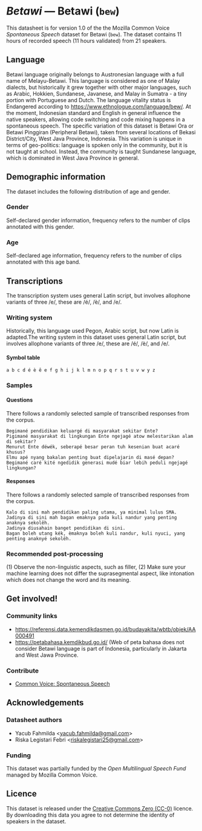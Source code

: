 # *Betawi* &mdash; Betawi (`bew`)
This datasheet is for version 1.0 of the the Mozilla Common Voice *Spontaneous Speech* dataset 
for Betawi (`bew`). The dataset contains 11 hours of recorded
speech (11 hours validated) from 21 speakers.

## Language
Betawi language originally belongs to Austronesian language with a full name of Melayu-Betawi. This language is considered as one of Malay dialects, but historically it grew together with other major languages, such as Arabic, Hokkien, Sundanese, Javanese, and Malay in Sumatra - a tiny portion with Portuguese and Dutch. The language vitality status is Endangered according to https://www.ethnologue.com/language/bew/. At the moment, Indonesian standard and English in general influence the native speakers, allowing code switching and code mixing happens in a spontaneous speech. The specific variation of this dataset is Betawi Ora or Betawi Pinggiran (Peripheral Betawi), taken from several locations of Bekasi District/City, West Java Province, Indonesia. This variation is unique in terms of geo-politics: language is spoken only in the community, but it is not taught at school. Instead, the community is taught Sundanese language, which is dominated in West Java Province in general.
<!-- {{LANGUAGE_DESCRIPTION}} -->
<!-- Provide a brief (1-2 paragraph) description of your language -->

## Demographic information
The dataset includes the following distribution of age and gender.
<!-- You can get a lot of the information in this section from https://analyzer.cv-toolbox.web.tr/browse -->

### Gender
Self-declared gender information, frequency refers to the number of clips annotated with this gender.
<!-- {{GENDER_TABLE}} -->
<!-- @ AUTOMATICALLY GENERATED @ -->
<!-- | Gender | Frequency |
|--------|-----------|
| male, masculine | ? |
| undeclared | ? |
| female, feminine | ? | -->

### Age
Self-declared age information, frequency refers to the number of clips annotated with this age band.
<!-- {{AGE_TABLE}} -->
<!-- @ AUTOMATICALLY GENERATED @ -->
<!-- | Age band | Frequency |
|----------|-----------|
| teens | ? |
| twenties | ? |
| thirties | ? |
| fourties | ? |
| fifties | ? |
   ...if other age ranges are present in your data, add rows... -->

## Transcriptions
The transcription system uses general Latin script, but involves allophone variants of three /e/, these are /é/, /è/, and /e/.
<!-- {{TRANSCRIPTIONS_DESCRIPTION}} -->
<!-- A description of the transcription system used -->

### Writing system
Historically, this language used Pegon, Arabic script, but now Latin is adapted.The writing system in this dataset uses general Latin script, but involves allophone variants of three /e/, these are /é/, /è/, and /e/.
<!-- {{WRITING_SYSTEM_DESCRIPTION}} -->
<!-- @ OPTIONAL @ -->
<!-- A description of the writing system (or writing systems) used in the text corpus -->

#### Symbol table
```
a b c d é è ȇ e f g h i j k l m n o p q r s t u v w y z 
```
<!-- {{ALPHABET_TABLE}} -->
<!-- @ OPTIONAL @ -->
<!-- If the writing system is alphabetic, you can include the valid alphabet here -->

### Samples

#### Questions
There follows a randomly selected sample of transcribed responses from the corpus.

```
Begimané pendidikan keluargé di masyarakat sekitar Ente? 
Pigimané masyarakat di lingkungan Ente ngejagé atow melestarikan alam di sekitar? 
Menurut Ente déwék, seberapé besar peran tuh kesenian buat acaré khusus? 
Elmu apé nyang bakalan penting buat dipelajarin di masé depan? 
Begimané caré kité ngedidik generasi mudé biar lebih peduli ngejagé lingkungan?
```
<!-- {{QUESTIONS_SAMPLE}} -->

#### Responses
There follows a randomly selected sample of transcribed responses from the corpus.
```
Kalo di sini mah pendidikan paling utama, ya minimal lulus SMA. 
Jadinya di sini mah bagan emaknya pada kuli nandur yang penting anaknya sekolȇh. 
Jadinya diusahain banget pendidikan di sini. 
Bagan boleh utang kék, èmaknya boleh kuli nandur, kuli nyuci, yang penting anaknyé sekolȇh.
```
<!-- {{TRANSCRIPTIONS_SAMPLE}} -->

### Recommended post-processing
(1) Observe the non-linguistic aspects, such as filler, (2) Make sure your machine learning does not differ the suprasegmental aspect, like intonation which does not change the word and its meaning.
<!-- {{RECOMMENDED_POSTPROCESSING_DESCRIPTION}} -->
<!-- @ OPTIONAL @ -->
<!-- What should people do before they use the data, for example Unicode normalisation or normalisation of extralinguistic tags -->

## Get involved!

### Community links
* https://referensi.data.kemendikdasmen.go.id/budayakita/wbtb/objek/AA000491  
* https://petabahasa.kemdikbud.go.id/  (Web of peta bahasa does not consider Betawi language is part of Indonesia, particularly in Jakarta and West Jawa Province.
<!-- {{COMMUNITY_LINKS_LIST}} -->
<!-- @ OPTIONAL @ -->
<!-- Links to community chats / fora -->

### Contribute
* [Common Voice: Spontaneous Speech](https://commonvoice.mozilla.org/spontaneous-speech/beta/)
<!-- {{CONTRIBUTE_LINKS_LIST}} -->
<!-- Here you can include links for how to contribute to the dataset -->

## Acknowledgements

### Datasheet authors
* Yacub Fahmilda &lt;yacub.fahmilda@gmail.com&gt;
* Riska Legistari Febri &lt;riskalegistari25@gmail.com&gt;
<!-- {{DATASHEET_AUTHORS_LIST}} -->
<!-- A list in the format of: Your Name &lt;email@email.com&gt; -->

### Funding
This dataset was partially funded by the *Open Multilingual Speech Fund* managed by Mozilla Common Voice.
<!-- {{FUNDING_DESCRIPTION}} -->
<!-- @ OPTIONAL @ -->
<!-- If you received any funding, you can include the acknowledgement here -->

## Licence
This dataset is released under the [Creative Commons Zero (CC-0)](https://creativecommons.org/public-domain/cc0/) licence. By downloading this data
you agree to not determine the identity of speakers in the dataset.